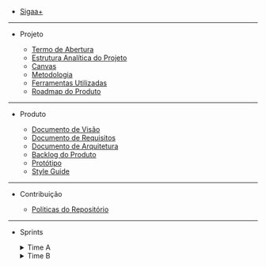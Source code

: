 - [Sigaa+](/)

---

- Projeto

  - [Termo de Abertura](/docs/TAP)
  - [Estrutura Analítica do Projeto](/docs/EstruturaAnalítica)
  - [Canvas](docs/assets/modeloCanvas)
  - [Metodologia](/docs/DocumentoDeMetodologia)
  - [Ferramentas Utilizadas](/docs/Ferramentas)
  - [Roadmap do Produto](/docs/DocumentoDoRoadmap)

---

- Produto

  - [Documento de Visão](/docs/DocumentoDeVisao)
  - [Documento de Requisitos](/docs/DocumentoDeRequisitos)
  - [Documento de Arquitetura](/docs/DocumentoDeArquitetura)
  - [Backlog do Produto](/docs/BacklogDoProduto)
  - [Protótipo](/docs/Prototipo)
  - [Style Guide]()

---

- Contribuição

  - [Politicas do Repositório](/docs/CONTRIBUTING)

---

- Sprints

  <details>
    <summary> Time A</summary>
      <details>
      <summary> Sprint 00</summary> 
      <ul>
      <li> <a href="https://github.com/fga-eps-mds/2021.2-Sigaa-Plus/blob/main/docs/sprints/sprint0/Time%20A/Planejamento.md">Planejamento</a> </li>
      <li> <a href="https://github.com/fga-eps-mds/2021.2-Sigaa-Plus/blob/main/docs/sprints/sprint0/Time%20A/Resultado.md">Resultado</a></li>
      </ul>
      </details>
      <details>
      <summary>Sprint 01 </summary>
      <ul>
      <li> <a href="https://github.com/fga-eps-mds/2021.2-Sigaa-Plus/blob/main/docs/sprints/sprint1/Time%20A/Planejamento.md">Planejamento</a></li> 
      <li><a href="https://github.com/fga-eps-mds/2021.2-Sigaa-Plus/blob/main/docs/sprints/sprint1/Time%20A/Resultado.md">Resultado</a></li>
      </ul>
      </details>
      <details>
      <summary>Sprint 02 </summary>
      <ul>
      <li> <a href="https://github.com/fga-eps-mds/2021.2-Sigaa-Plus/blob/main/docs/sprints/sprint2/Time%20A/Planejamento.md">Planejamento</a></li> 
      <li><a href="https://github.com/fga-eps-mds/2021.2-Sigaa-Plus/blob/main/docs/sprints/sprint2/Time%20A/Resultado.md">Resultado</a></li>
      </ul>
      </details>
      <details>
      <summary>Sprint 03 </summary>
      <ul>
      <li> <a href="https://github.com/fga-eps-mds/2021.2-Sigaa-Plus/blob/main/docs/sprints/sprint3/Tima%20A/Planejamento.md">Planejamento</a></li> 
      <li> <a href="https://github.com/fga-eps-mds/2021.2-Sigaa-Plus/blob/main/docs/sprints/sprint3/Tima%20A/Resultado.md">Resultado</a></li>
       </ul>
      </details>
      <details>
      <summary>Sprint 04 </summary>
      <ul>
      <li> <a href="https://github.com/fga-eps-mds/2021.2-Sigaa-Plus/blob/main/docs/sprints/sprint4/Time%20A/Planejamento.md">Planejamento</a></li> 
      <li> <a href="https://github.com/fga-eps-mds/2021.2-Sigaa-Plus/blob/main/docs/sprints/sprint4/Time%20A/Resultado.md">Resultado</a></li>
      </ul>
      </details>
      <details>
      <summary>Sprint 05 </summary>
      <ul>
      <li> <a href="https://github.com/fga-eps-mds/2021.2-Sigaa-Plus/blob/main/docs/sprints/sprint5/TimeA/planejamento.md">Planejamento</a></li> 
      <li> <a href="https://github.com/fga-eps-mds/2021.2-Sigaa-Plus/blob/main/docs/sprints/sprint5/TimeA/Resultado.md">Resultado</a></li>
      </ul>
      </details>
      <details>
      <summary>Sprint 06 </summary>
      <ul>
      <li> <a href="">Planejamento</a></li>
      <li> <a href="">Resultado</a></li> 
      </ul>
      </details>
      <details>
      <summary>Sprint 07 </summary>
      <ul>
      <li> <a href="https://github.com/fga-eps-mds/2021.2-Sigaa-Plus/blob/gh-pages/docs/sprints/sprint7/TimeA/planejamento.md">Planejamento</a></li>
      <li> <a href="">Resultado</a></li>
      </ul>
      </details>
   <details>
      <summary>Sprint 08 </summary>
      <ul>
      <li> <a href="">Planejamento</a></li>
      <li> <a href="">Resultado</a></li>
      </ul>
      </details>
   <details>
      <summary>Sprint 09 </summary>
      <ul>
      <li> <a href="">Planejamento</a></li>
      <li> <a href="">Resultado</a></li>
      </ul>
      </details>
   <details>
      <summary>Sprint 10 </summary>
      <ul>
      <li> <a href="">Planejamento</a></li>
      <li> <a href="">Resultado</a></li>
      </ul>
      </details>
    </details>

    <details>
    <summary> Time B</summary>
     <details>
      <summary>Sprint 00 </summary>
      <ul>
      <li> <a href="https://github.com/fga-eps-mds/2021.2-Sigaa-Plus/blob/main/docs/sprints/sprint0/Time%20B/Planejamento.md">Planejamento</a></li> 
      <li> <a href="https://github.com/fga-eps-mds/2021.2-Sigaa-Plus/blob/main/docs/sprints/sprint0/Time%20B/Resultado.md">Resultado</a></li>
      </ul>
      </details>
      <details>
      <summary>Sprint 01 </summary>
      <ul>
      <li> <a href="https://github.com/fga-eps-mds/2021.2-Sigaa-Plus/blob/main/docs/sprints/sprint1/Time%20B/Planejamento.md">Planejamento</a></li> 
      <li> <a href="https://github.com/fga-eps-mds/2021.2-Sigaa-Plus/blob/main/docs/sprints/sprint1/Time%20B/Resultado.md">Resultado</a></li>
      </ul>
      </details>
      <details>
      <summary>Sprint 02 </summary>
      <ul>
      <li> <a href="https://github.com/fga-eps-mds/2021.2-Sigaa-Plus/blob/main/docs/sprints/sprint2/Time%20B/Planejamento.md">Planejamento</a></li> 
      <li> <a href="https://github.com/fga-eps-mds/2021.2-Sigaa-Plus/blob/main/docs/sprints/sprint2/Time%20B/Resultado.md">Resultado</a></li>
      </ul>
      </details>
      <details>
      <summary>Sprint 03 </summary>
      <ul>
      <li> <a href="https://github.com/fga-eps-mds/2021.2-Sigaa-Plus/blob/main/docs/sprints/sprint3/Time%20B/Planejamento.md">Planejamento</a></li> 
      <li> <a href="https://github.com/fga-eps-mds/2021.2-Sigaa-Plus/blob/main/docs/sprints/sprint3/Time%20B/Resultado.md">Resultado</a></li>
      </ul>
      </details>
      <details>
      <summary>Sprint 04 </summary>
      <ul>
      <li> <a href="https://github.com/fga-eps-mds/2021.2-Sigaa-Plus/blob/main/docs/sprints/sprint4/Time%20B/Planejamento.md">Planejamento</a></li> 
      <li> <a href="https://github.com/fga-eps-mds/2021.2-Sigaa-Plus/blob/main/docs/sprints/sprint4/Time%20B/Resultado.md">Resultado</a></li>
      </ul>
      </details>
      <details>
      <summary>Sprint 05 </summary>
      <ul>
      <li> <a href="https://github.com/fga-eps-mds/2021.2-Sigaa-Plus/blob/main/docs/sprints/sprint5/TimeB/planejamento.md">Planejamento</a></li>
      <li> <a href="https://github.com/fga-eps-mds/2021.2-Sigaa-Plus/blob/main/docs/sprints/sprint5/TimeB/Resultado.md">Resultado</a></li>
      </ul>
      </details>
      <details>
      <summary>Sprint 06 </summary>
      <ul>
      <li> <a href="">Planejamento</a></li>
      <li> <a href="">Resultado</a></li>
      </ul>
      </details>
      <details>
      <summary>Sprint 07 </summary>
      <ul>
      <li> <a href="https://github.com/fga-eps-mds/2021.2-Sigaa-Plus/blob/main/docs/sprints/sprint7/Time%20B/Planejamento.md">Planejamento</a></li>
      <li> <a href="">Resultado</a></li>
      </ul>
      </details>
   <details>
      <summary>Sprint 08 </summary>
      <ul>
      <li> <a href="">Planejamento</a></li>
      <li> <a href="">Resultado</a></li>
      </ul>
      </details>
   <details>
      <summary>Sprint 09 </summary>
      <ul>
      <li> <a href="">Planejamento</a></li>
      <li> <a href="">Resultado</a></li>
      </ul>
      </details>
   <details>
      <summary>Sprint 10 </summary>
      <ul>
      <li> <a href="">Planejamento</a></li>
      <li> <a href="">Resultado</a></li>
      </ul>
      </details>
      </details>
      

    
